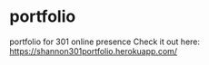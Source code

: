 # portfolio
portfolio for 301 online presence
Check it out here: https://shannon301portfolio.herokuapp.com/
